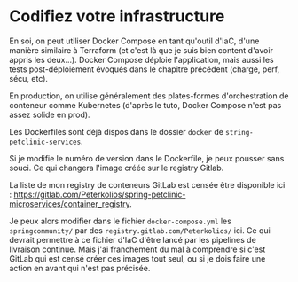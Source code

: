 # Codifiez votre infrastructure

En soi, on peut utiliser Docker Compose en tant qu'outil d'IaC, d'une manière similaire à Terraform (et c'est là que je suis bien content d'avoir appris les deux...).
Docker Compose déploie l'application, mais aussi les tests post-déploiement évoqués dans le chapitre précédent (charge, perf, sécu, etc).

En production, on utilise généralement des plates-formes d'orchestration de conteneur comme Kubernetes (d'après le tuto, Docker Compose n'est pas assez solide en prod).

Les Dockerfiles sont déjà dispos dans le dossier `docker` de `string-petclinic-services`.

Si je modifie le numéro de version dans le Dockerfile, je peux pousser sans souci. Ce qui changera l'image créée sur le registry Gitlab.

La liste de mon registry de conteneurs GitLab est censée être disponible ici : <https://gitlab.com/Peterkolios/spring-petclinic-microservices/container_registry>.

Je peux alors modifier dans le fichier `docker-compose.yml` les `springcommunity/` par des `registry.gitlab.com/Peterkolios/` ici. Ce qui devrait permettre à ce fichier d'IaC d'être lancé par les pipelines de livraison continue. Mais j'ai franchement du mal à comprendre si c'est GitLab qui est censé créer ces images tout seul, ou si je dois faire une action en avant qui n'est pas précisée.
